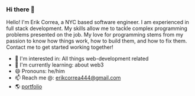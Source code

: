 ### Hi there 👋
Hello! I'm Erik Correa, a NYC based software engineer. I am experienced in full stack development. My skills allow me to tackle complex programming problems presented on the job. My love for programming stems from my passion to know how things work, how to build them, and how to fix them. Contact me to get started working together! 

* 👀 I'm interested in: All things web-development related
* 🌱 I'm currently learning: about web3
* 😄 Pronouns: he/him
* 📫 Reach me @: erikcorrea444@gmail.com
* 🌎 [portfolio](https://www.erikcorreaportfolio.com)
